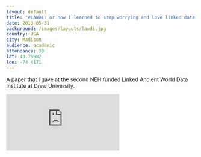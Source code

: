 ```yaml
---
layout: default
title: "#LAWDI: or how I learned to stop worrying and love linked data. [2012 – 2013] Portable Antiquities Scheme"
date: 2013-05-31
background: /images/layouts/lawdi.jpg
country: USA
city: Madison
audience: academic
attendance: 30
lat: 40.75982
lon: -74.4171
---
```

A paper that I gave at the second NEH funded Linked Ancient World Data Institute at Drew University.

<div class="embed-responsive embed-responsive-4by3 mb-3">
  <iframe src="https://docs.google.com/presentation/d/e/2PACX-1vSZYQIMoliFAFpifheqfO2RhMyWf3sFKcdZ2Q14bLF4Al5YBB6WL02EU5W0CLnQOdV9kf2K8zV1PNM9/embed?start=false&loop=false&delayms=3000" frameborder="0" class="embed-responsive-item" allowfullscreen="true" mozallowfullscreen="true" webkitallowfullscreen="true"></iframe>
</div>

